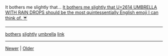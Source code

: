 <!--
title: It bothers me slightly that U+2614 UMBRELLA WITH RAIN DROPS should be the most quintessentially English emoji I can think of. ☔
date: 2020-06-28T14:43:49.658Z
tags: bothers, slightly, umbrella, link
-->


It bothers me slightly that...
[It bothers me slightly that U+2614 UMBRELLA WITH RAIN DROPS should be the most quintessentially English emoji I can think of. ☔](https://twitter.com/bodil/status/548981336388943872)

<!--BOTTOM-POST-NAVIGATION-->
---

[bothers](tag-bothers.md) [slightly](tag-slightly.md) [umbrella](tag-umbrella.md) [link](tag-link.md)

---

[Newer](105691058822.md) | [Older](107115998382.md)